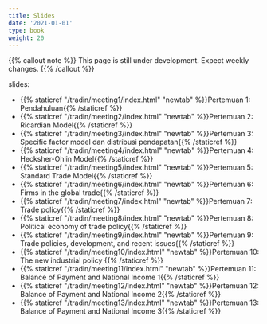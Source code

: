 ```yaml
---
title: Slides
date: '2021-01-01'
type: book
weight: 20
---
```


{{% callout note %}} This page is still under development. Expect weekly changes. {{% /callout %}}

slides:

- {{% staticref "/tradin/meeting1/index.html" "newtab" %}}Pertemuan 1: Pendahuluan{{% /staticref %}}
- {{% staticref "/tradin/meeting2/index.html" "newtab" %}}Pertemuan 2: Ricardian Model{{% /staticref %}}
- {{% staticref "/tradin/meeting3/index.html" "newtab" %}}Pertemuan 3: Specific factor model dan distribusi pendapatan{{% /staticref %}}
- {{% staticref "/tradin/meeting4/index.html" "newtab" %}}Pertemuan 4: Hecksher-Ohlin Model{{% /staticref %}}
- {{% staticref "/tradin/meeting5/index.html" "newtab" %}}Pertemuan 5: Standard Trade Model{{% /staticref %}}
- {{% staticref "/tradin/meeting6/index.html" "newtab" %}}Pertemuan 6: Firms in the global trade{{% /staticref %}}
- {{% staticref "/tradin/meeting7/index.html" "newtab" %}}Pertemuan 7: Trade policy{{% /staticref %}}
- {{% staticref "/tradin/meeting8/index.html" "newtab" %}}Pertemuan 8: Political economy of trade policy{{% /staticref %}}
- {{% staticref "/tradin/meeting9/index.html" "newtab" %}}Pertemuan 9: Trade policies, development, and recent issues{{% /staticref %}}
- {{% staticref "/tradin/meeting10/index.html" "newtab" %}}Pertemuan 10: The new industrial policy {{% /staticref %}}
- {{% staticref "/tradin/meeting11/index.html" "newtab" %}}Pertemuan 11: Balance of Payment and National Income 1{{% /staticref %}}
- {{% staticref "/tradin/meeting12/index.html" "newtab" %}}Pertemuan 12: Balance of Payment and National Income 2{{% /staticref %}}
- {{% staticref "/tradin/meeting13/index.html" "newtab" %}}Pertemuan 13: Balance of Payment and National Income 3{{% /staticref %}}